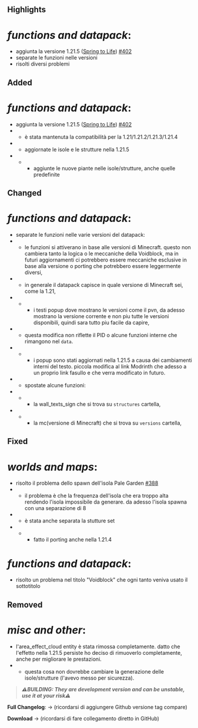 ## Highlights

# _functions and datapack_:

- aggiunta la versione 1.21.5 ([Spring to Life](https://www.minecraft.net/en-us/article/minecraft-java-edition-1-21-5)) [#402](https://github.com/Loweredgames/Voidblock/pull/402)
- separate le funzioni nelle versioni
- risolti diversi problemi

## Added

# _functions and datapack_:

- aggiunta la versione 1.21.5 ([Spring to Life](https://www.minecraft.net/en-us/article/minecraft-java-edition-1-21-5)) [#402](https://github.com/Loweredgames/Voidblock/pull/402)
- - è stata mantenuta la compatibilità per la 1.21/1.21.2/1.21.3/1.21.4
- - aggiornate le isole e le strutture nella 1.21.5
- - - aggiunte le nuove piante nelle isole/strutture, anche quelle predefinite

## Changed

# _functions and datapack_:

- separate le funzioni nelle varie versioni del datapack:
- - le funzioni si attiverano in base alle versioni di Minecraft. questo non cambiera tanto la logica o le meccaniche della Voidblock, ma in futuri aggiornamenti ci potrebbero essere meccaniche esclusive in base alla versione o porting che potrebbero essere leggermente diversi,
- - in generale il datapack capisce in quale versione di Minecraft sei, come la 1.21,
- - - i testi popup dove mostrano le versioni come il pvn, da adesso mostrano la versione corrente e non piu tutte le versioni disponibili, quindi sara tutto piu facile da capire,
- - questa modifica non riflette il PID o alcune funzioni interne che rimangono nel ```data```.
- - - i popup sono stati aggiornati nella 1.21.5 a causa dei cambiamenti interni del testo. piccola modifica al link Modrinth che adesso a un proprio link fasullo e che verra modificato in futuro.
- - spostate alcune funzioni:
- - - la wall_texts_sign che si trova su ```structures``` cartella,
- - - la mc(versione di Minecraft) che si trova su ```versions``` cartella,

## Fixed

# _worlds and maps_:

- risolto il problema dello spawn dell'isola Pale Garden [#388](https://github.com/Loweredgames/Voidblock/issues/388)
- - il problema è che la frequenza dell'isola che era troppo alta rendendo l'isola impossibile da generare. da adesso l'isola spawna con una separazione di 8
- - è stata anche separata la stutture set
- - - fatto il porting anche nella 1.21.4

# _functions and datapack_:

- risolto un problema nel titolo "Voidblock" che ogni tanto veniva usato il sottotitolo

## Removed

# _misc and other_:

- l'area_effect_cloud entity è stata rimossa completamente. datto che l'effetto nella 1.21.5 persiste ho deciso di rimuoverlo completamente, anche per migliorare le prestazioni.
- - questa cosa non dovrebbe cambiare la generazione delle isole/strutture (l'avevo messo per sicurezza).

> _**⚠️BUILDING: They are development version and can be unstable, use it at your risk⚠️**_

**Full Changelog**: -> (ricordarsi di aggiungere Github versione tag compare)

**Download** -> (ricordarsi di fare collegamento diretto in GitHub)
